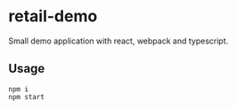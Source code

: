 # retail-demo

Small demo application with react, webpack and typescript.

## Usage

```
npm i
npm start
```

